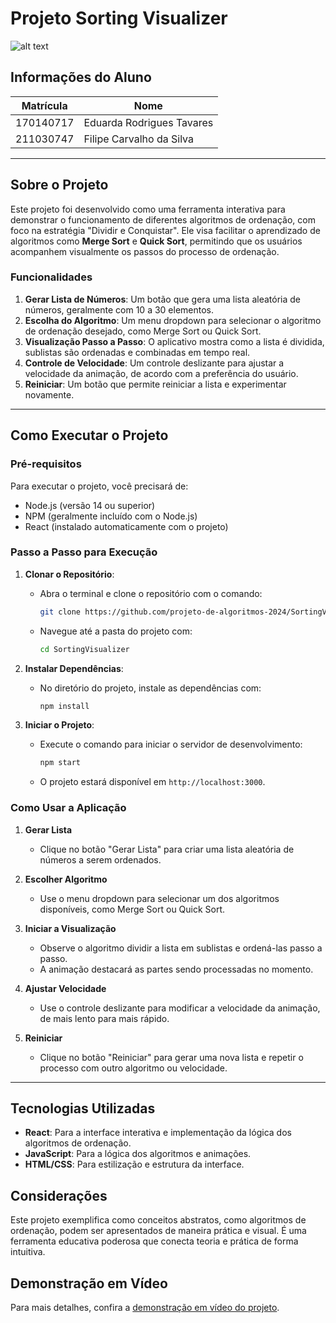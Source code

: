 # Projeto Sorting Visualizer

![alt text](image.png)

## Informações do Aluno
| Matrícula  | Nome                             |
|------------|----------------------------------|
| 170140717 | Eduarda Rodrigues Tavares       |
| 211030747 | Filipe Carvalho da Silva        |

---

## Sobre o Projeto
Este projeto foi desenvolvido como uma ferramenta interativa para demonstrar o funcionamento de diferentes algoritmos de ordenação, com foco na estratégia "Dividir e Conquistar". Ele visa facilitar o aprendizado de algoritmos como **Merge Sort** e **Quick Sort**, permitindo que os usuários acompanhem visualmente os passos do processo de ordenação.

### Funcionalidades
1. **Gerar Lista de Números**: Um botão que gera uma lista aleatória de números, geralmente com 10 a 30 elementos.
2. **Escolha do Algoritmo**: Um menu dropdown para selecionar o algoritmo de ordenação desejado, como Merge Sort ou Quick Sort.
3. **Visualização Passo a Passo**: O aplicativo mostra como a lista é dividida, sublistas são ordenadas e combinadas em tempo real.
4. **Controle de Velocidade**: Um controle deslizante para ajustar a velocidade da animação, de acordo com a preferência do usuário.
5. **Reiniciar**: Um botão que permite reiniciar a lista e experimentar novamente.

---

## Como Executar o Projeto

### Pré-requisitos
Para executar o projeto, você precisará de:
- Node.js (versão 14 ou superior)
- NPM (geralmente incluído com o Node.js)
- React (instalado automaticamente com o projeto)

### Passo a Passo para Execução

1. **Clonar o Repositório**:
   - Abra o terminal e clone o repositório com o comando:
      ```bash
      git clone https://github.com/projeto-de-algoritmos-2024/SortingVisualizer.git
      ```
   - Navegue até a pasta do projeto com:
     ```bash
     cd SortingVisualizer
     ```

2. **Instalar Dependências**:
   - No diretório do projeto, instale as dependências com:
     ```bash
     npm install
     ```

3. **Iniciar o Projeto**:
   - Execute o comando para iniciar o servidor de desenvolvimento:
     ```bash
     npm start
     ```
   - O projeto estará disponível em `http://localhost:3000`.

### Como Usar a Aplicação

1. **Gerar Lista**
   - Clique no botão "Gerar Lista" para criar uma lista aleatória de números a serem ordenados.

2. **Escolher Algoritmo**
   - Use o menu dropdown para selecionar um dos algoritmos disponíveis, como Merge Sort ou Quick Sort.

3. **Iniciar a Visualização**
   - Observe o algoritmo dividir a lista em sublistas e ordená-las passo a passo.
   - A animação destacará as partes sendo processadas no momento.

4. **Ajustar Velocidade**
   - Use o controle deslizante para modificar a velocidade da animação, de mais lento para mais rápido.

5. **Reiniciar**
   - Clique no botão "Reiniciar" para gerar uma nova lista e repetir o processo com outro algoritmo ou velocidade.

---

## Tecnologias Utilizadas
- **React**: Para a interface interativa e implementação da lógica dos algoritmos de ordenação.
- **JavaScript**: Para a lógica dos algoritmos e animações.
- **HTML/CSS**: Para estilização e estrutura da interface.

## Considerações
Este projeto exemplifica como conceitos abstratos, como algoritmos de ordenação, podem ser apresentados de maneira prática e visual. É uma ferramenta educativa poderosa que conecta teoria e prática de forma intuitiva.

## Demonstração em Vídeo
Para mais detalhes, confira a [demonstração em vídeo do projeto](https://youtu.be/rxaPu0vttlU).
